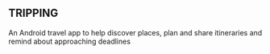 ## TRIPPING
An Android travel app to help discover places, plan and share itineraries and remind about approaching deadlines